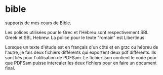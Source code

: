 # bible
supports de mes cours de Bible.


Les polices utilisées pour le Grec et l'Hébreu sont respectivement SBL Greek et SBL Hebrew.
La police pour le texte "romain" est Libertinus

Lorsque un texte d'étude est en français d'un côté et en grzc ou hébreu de l'autre, je fais deux fichiers différents qui exportent deux pdf différents. Ils sont liés pour l'utilisation de PDFSam. Le fichier json contient le code pour que PDFSam puisse intercaler les deux fichiers pour en faire un document final.

